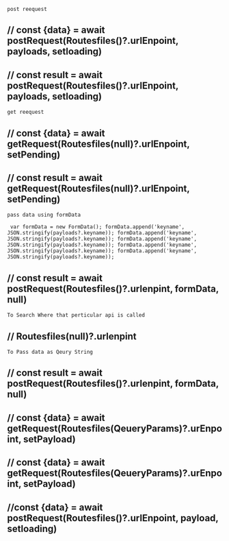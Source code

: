 `post reequest `

## // const {data} = await postRequest(Routesfiles()?.urlEnpoint, payloads, setloading)
## // const result = await postRequest(Routesfiles()?.urlEnpoint, payloads, setloading)

`get reequest `

## // const {data} = await getRequest(Routesfiles(null)?.urlEnpoint, setPending)
## // const result = await getRequest(Routesfiles(null)?.urlEnpoint, setPending)


` pass data using formData `    

`
 var formData = new FormData();
 formData.append('keyname', JSON.stringify(payloads?.keyname));
 formData.append('keyname', JSON.stringify(payloads?.keyname));
 formData.append('keyname', JSON.stringify(payloads?.keyname));
 formData.append('keyname', JSON.stringify(payloads?.keyname));
 formData.append('keyname', JSON.stringify(payloads?.keyname));`
## // const result = await postRequest(Routesfiles()?.urlenpint, formData, null)


`To Search Where that perticular api is called `

## // Routesfiles(null)?.urlenpint

` To Pass data as Qeury String  `





## // const result = await postRequest(Routesfiles()?.urlenpint, formData, null)

## // const {data} = await getRequest(Routesfiles(QeueryParams)?.urEnpoint, setPayload)

<!-- const InvokedRendered = (QeueryParams, setPayload)=>{ -->
## // const {data} = await getRequest(Routesfiles(QeueryParams)?.urEnpoint, setPayload)
<!-- } -->

<!-- let newQeueryParams = { ...QueryParams("allRenewalSubscriptionPaginationNew", "?") }
    newQeueryParams.setQuery += `start=${1}`
    newQeueryParams.setQuery += `&length=${perPageSize}`
    newQeueryParams.setQuery += `&customerid=${payloads?.customerid}`
    newQeueryParams.setQuery += `&startdate=${payloads?.startdate}`
    newQeueryParams.setQuery += `&enddate=${payloads?.enddate}`
    InvokedRendered(newQeueryParams, setPayload) -->






## //const {data} = await postRequest(Routesfiles()?.urlEnpoint, payload, setloading)

